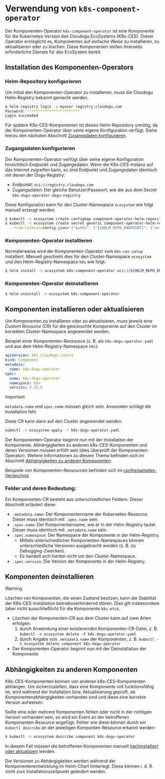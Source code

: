 # Verwendung von `k8s-component-operator`

Der Komponenten-Operator `k8s-component-operator` ist eine Komponente für die Kubernetes-Version des Cloudogu EcoSystems (K8s-CES). Dieser Operator ermöglicht es, Komponenten auf einfache Weise zu installieren, zu aktualisieren oder zu löschen. Diese Komponenten stellen ihrerseits erforderliche Dienste für das EcoSystem bereit.

## Installation des Komponenten-Operators

### Helm-Repository konfigurieren

Um initial den Komponenten-Operator zu installieren, muss die Cloudogu Helm-Registry bekannt gemacht werden.

```bash
$ helm registry login -u myuser registry.cloudogu.com
Password: ************************
Login succeeded
```

Für spätere K8s-CES-Komponenten ist dieses Helm-Repository unnötig, da der Komponenten-Operator über seine eigene Konfiguration verfügt. Siehe hierzu den nächsten Abschnitt [Zugangsdaten konfigurieren](#Zugangsdaten-konfigurieren).

### Zugangsdaten konfigurieren

Der Komponenten-Operator verfügt über seine eigene Konfiguration hinsichtlich Endpunkt und Zugangsdaten. Wenn die K8s-CES-Instanz auf das Internet zugreifen kann, so sind Endpunkt und Zugangsdaten identisch mit denen der Dogu-Registry:
- Endpunkt: `oci://registry.cloudogu.com`
- Zugangsdaten: Der gleiche Benutzer/Passwort, wie die aus dem Secret `k8s-dogu-operator-dogu-registry`

Diese Konfiguration kann für den Cluster-Namespace `ecosystem` wie folgt manuell erzeugt werden:

```bash
$ kubectl -n ecosystem create configmap component-operator-helm-repository --from-literal=endpoint="${HELM_REPO_ENDPOINT}" --from-literal=schema=oci
$ kubectl -n ecosystem create secret generic component-operator-helm-registry \
  --from-literal=config.json='{"auths": {"${HELM_REPO_ENDPOINT}": {"auth": "$(shell printf "%s:%s" "${HELM_REPO_USERNAME}" "${HELM_REPO_PASSWORD}" | base64 -w0)"}}}'
```

### Komponenten-Operator installieren

Normalerweise wird der Komponenten-Operator vom `k8s-ces-setup` installiert. Manuell geschieht dies für den Cluster-Namespace `ecosystem` und den Helm-Registry-Namespace `k8s` wie folgt:

```bash
$ helm install -n ecosystem k8s-component-operator oci://${HELM_REPO_ENDPOINT}/k8s/k8s-component-operator --version ${DESIRED_VERSION}
```

### Komponenten-Operator deinstallieren

```bash
$ helm uninstall -n ecosystem k8s-component-operator
```

## Komponenten installieren oder aktualisieren

Um Komponenten zu installieren oder zu aktualisieren, muss jeweils eine _Custom Resource_ (CR) für die gewünschte Komponente auf den Cluster im korrekten Cluster-Namespace angewendet werden.

Beispiel einer Komponenten-Ressource (z. B. als `k8s-dogu-operator.yaml` und aus dem Helm-Registry-Namespace `k8s`):

```yaml
apiVersion: k8s.cloudogu.com/v1
kind: Component
metadata:
  name: k8s-dogu-operator
spec:
  name: k8s-dogu-operator
  namespace: k8s
  version: 0.35.0
```

> [!IMPORTANT]
> `metadata.name` und `spec.name` müssen gleich sein.
> Ansonsten schlägt die Installation fehl.

Diese CR kann dann auf den Cluster angewendet werden:

```bash
kubectl -n ecosystem apply -f k8s-dogu-operator.yaml
```

Der Komponenten-Operator beginnt nun mit der Installation der Komponente. Abhängigkeiten zu anderen k8s-CES-Komponenten und deren Versionen müssen erfüllt sein (dies überprüft der Komponenten-Operator). Weitere Informationen zu diesem Thema befinden sich im Abschnitt [Abhängigkeiten zu anderen Komponenten](#Abhängigkeiten-zu-anderen-Komponenten).

Beispiele von Komponenten-Ressourcen befinden sich im [config/samples-Verzeichnis](../../config/samples)

### Felder und deren Bedeutung:

Ein Komponenten-CR besteht aus unterschiedlichen Feldern. Dieser Abschnitt erläutert diese:

- `.metadata.name`: Der Komponentenname der Kubernetes-Resource. Dieser muss identisch mit `.spec.name` sein.
- `.spec.name`: Der Komponentenname, wie er in der Helm-Registry lautet. Dieser muss identisch mit `.metadata.name` sein.
- `.spec.namespace`: Der Namespace der Komponente in der Helm-Registry. 
  - Mittels unterschiedlicher Komponenten-Namespaces können unterschiedliche Versionen ausgebracht werden (z. B. zu Debugging-Zwecken). 
  - Es handelt sich hierbei _nicht_ um den Cluster-Namespace.
- `.spec.version`: Die Version der Komponente in der Helm-Registry.

## Komponenten deinstallieren

> [!WARNING]
> Löschen von Komponenten, die einen Zustand besitzen, kann die Stabilität der K8s-CES-Installation betriebsverhindernd stören.
> Dies gilt insbesondere (aber nicht ausschließlich) für die Komponente `k8s-etcd`.

- Löschen der Komponenten-CR aus dem Cluster kann auf zwei Arten erfolgen:
   1. durch Anwendung einer existierenden Komponenten-CR-Datei, z. B. `kubectl -n ecosystem delete -f k8s-dogu-operator.yaml`
   2. durch Angabe von `.metadata.name` der Komponenten, z. B. `kubectl -n ecosystem delete component k8s-dogu-operator`
- Der Komponenten-Operator beginnt nun mit der Deinstallation der Komponente

## Abhängigkeiten zu anderen Komponenten

K8s-CES-Komponenten können von anderen k8s-CES-Komponenten abhängen. Um sicherzustellen, dass eine Komponente voll funktionsfähig ist, wird während der Installation bzw. Aktualisierung geprüft, ob Komponentenabhängigkeiten vorhanden sind und diese eine korrekte Version aufweisen.

Sollte eine oder mehrere Komponenten fehlen oder nicht in der richtigen Version vorhanden sein, so wird ein Event an der betroffenen Komponenten-Resource angefügt. Fehler wie diese können durch ein `kubectl describe` an der jeweiligen Komponten-Resource erkannt werden:

```bash
$ kubectl -n ecosystem describe component k8s-dogu-operator
```

In diesem Fall müssen die betroffenen Komponenten manuell [nachinstalliert oder aktualisiert](#Komponenten-installieren-oder-aktualisieren) werden.

Die Versionen zu Abhängigkeiten werden während der Komponentenentwicklung im Helm-Chart hinterlegt. Diese können i. d. R. nicht zum Installationszeitpunkt geändert werden.
